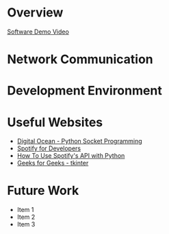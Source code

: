 # Overview

<!-- {Important!  Do not say in this section that this is college assignment.  Talk about what you are trying to accomplish as a software engineer to further your learning.} -->

<!-- {Provide a description the networking program that you wrote. Describe how to use your software.  If you did Client/Server, then you will need to describe how to start both.} -->

<!-- {Describe your purpose for writing this software.} -->

<!-- {Provide a link to your YouTube demonstration.  It should be a 4-5 minute demo of the software running (you will need to show two pieces of software running and communicating with each other) and a walkthrough of the code.} -->

[Software Demo Video](http://youtube.link.goes.here)

# Network Communication

<!-- {Describe the architecture that you used (client/server or peer-to-peer)} -->

<!-- {Identify if you are using TCP or UDP and what port numbers are used.} -->

<!-- {Identify the format of messages being sent between the client and server or the messages sent between two peers.} -->

# Development Environment

<!-- {Describe the tools that you used to develop the software} -->

<!-- {Describe the programming language that you used and any libraries.} -->

# Useful Websites

<!-- {Make a list of websites that you found helpful in this project} -->

<!-- Used for initial client/server setup -->
* [Digital Ocean - Python Socket Programming](https://www.digitalocean.com/community/tutorials/python-socket-programming-server-client) 
* [Spotify for Developers](https://developer.spotify.com/documentation/web-api)
* [How To Use Spotify's API with Python](https://www.youtube.com/watch?v=WAmEZBEeNmg)
* [Geeks for Geeks - tkinter](https://www.geeksforgeeks.org/python-gui-tkinter/)

# Future Work

<!-- {Make a list of things that you need to fix, improve, and add in the future.} -->
* Item 1
* Item 2
* Item 3
